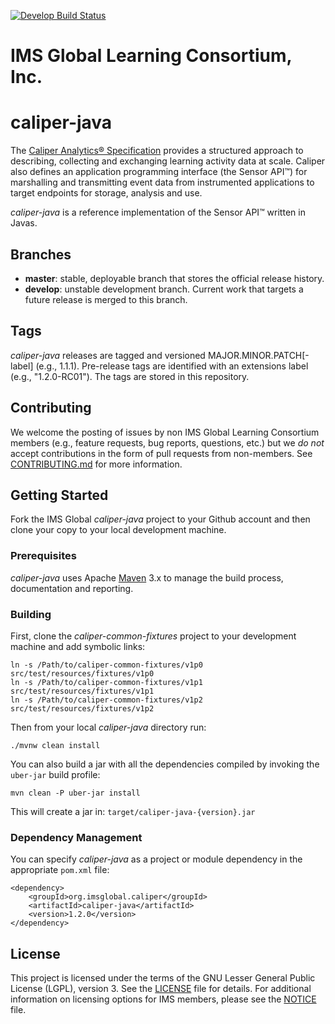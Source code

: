 [![Develop Build Status](https://img.shields.io/travis/IMSGlobal/caliper-java/develop.svg?label=develop)](https://travis-ci.org/IMSGlobal/caliper-java/develop)

# IMS Global Learning Consortium, Inc.

# caliper-java
The [Caliper Analytics® Specification](https://www.imsglobal.org/caliper/v1p1/caliper-spec-v1p1) 
provides a structured approach to describing, collecting and exchanging learning activity data at 
scale. Caliper also defines an application programming interface (the Sensor API™) for marshalling 
and transmitting event data from instrumented applications to target endpoints for storage, 
analysis and use.  

*caliper-java* is a reference implementation of the Sensor API™ written in Javas.

## Branches
* __master__: stable, deployable branch that stores the official release history.  
* __develop__: unstable development branch.  Current work that targets a future release is merged 
to this branch.

## Tags
*caliper-java* releases are tagged and versioned MAJOR.MINOR.PATCH\[-label\] (e.g., 1.1.1). 
Pre-release tags are identified with an extensions label (e.g., "1.2.0-RC01").  The tags are stored 
in this repository.

## Contributing
We welcome the posting of issues by non IMS Global Learning Consortium members (e.g., feature 
requests, bug reports, questions, etc.) but we *do not* accept contributions in the form of pull 
requests from non-members. See [CONTRIBUTING.md](./CONTRIBUTING.md) for more 
information.

## Getting Started
Fork the IMS Global *caliper-java* project to your Github account and then clone your copy to your 
local development machine.  

### Prerequisites
*caliper-java* uses Apache [Maven](https://maven.apache.org/) 3.x to manage the build process, 
documentation and reporting.

### Building
First, clone the *caliper-common-fixtures* project to your development machine and add symbolic 
links: 

```
ln -s /Path/to/caliper-common-fixtures/v1p0 src/test/resources/fixtures/v1p0
ln -s /Path/to/caliper-common-fixtures/v1p1 src/test/resources/fixtures/v1p1
ln -s /Path/to/caliper-common-fixtures/v1p2 src/test/resources/fixtures/v1p2
``` 

Then from your local *caliper-java* directory run:

```
./mvnw clean install
```

You can also build a jar with all the dependencies compiled by invoking the `uber-jar` build 
profile:

```
mvn clean -P uber-jar install
```

This will create a jar in: `target/caliper-java-{version}.jar`

### Dependency Management
You can specify *caliper-java* as a project or module dependency in the appropriate `pom.xml` file:

```
<dependency>
    <groupId>org.imsglobal.caliper</groupId>
    <artifactId>caliper-java</artifactId>
    <version>1.2.0</version>
</dependency>
```  

## License
This project is licensed under the terms of the GNU Lesser General Public License (LGPL), version 3. 
See the [LICENSE](./LICENSE) file for details. For additional information on licensing options for 
IMS members, please see the [NOTICE](./NOTICE.md) file.
